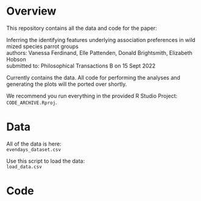 # Overview

This repository contains all the data and code for the paper: 

Inferring the identifying features underlying association preferences in wild mized species parrot groups <br>
authors: Vanessa Ferdinand, Elle Pattenden, Donald Brightsmith, Elizabeth Hobson <br>
submitted to: Philosophical Transactions B on 15 Sept 2022

Currently contains the data. All code for performing the analyses and generating the plots will the ported over shortly.

We recommend you run everything in the provided R Studio Project: `CODE_ARCHIVE.Rproj`.

# Data

All of the data is here: <br>
`evendays_dataset.csv`

Use this script to load the data: <br>
`load_data.csv`

# Code